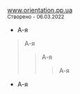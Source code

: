 <a href="https://dmitriy-1986.github.io/Orientation/">www.orientation.pp.ua</a>
<br>
    <small>Створено - 06.03.2022</small>

* А-я
> А-я
>> А-я
>>>А-я
- А-я
